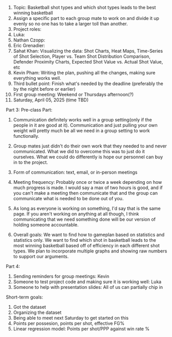 1. Topic: Basketball shot types and which shot types leads to the best winning basketball
2. Assign a specific part to each group mate to work on and divide it up evenly so no one has to take a larger toll than another.
3. Project roles:
4. Luka:
5. Nathan Czopp: 
6. Eric Grenadier: 
7. Sahat Khan: Visualizing the data: Shot Charts, Heat Maps, Time-Series of Shot Selection, Player vs. Team Shot Distribution Comparison, Defender Proximity Charts, Expected Shot Value vs. Actual Shot Value, etc
8. Kevin Pham: Writing the plan, pushing all the changes, making sure everything works well.
9. Third bullet point: Finish what's needed by the deadline (preferably the by the night before or earlier)
10. First group meeting: Weekend or Thursdays afternoon(?)
11. Saturday, April 05, 2025 (time TBD)



Part 3:
Pre-class Part:
1. Communication definitely works well in a group setting(only if the people in it are good at it). Communication and just pulling your own weight will pretty much be all we need in a group setting to work functionally.
2. Group mates just didn't do their own work that they needed to and never communicated. What we did to overcome this was to just do it ourselves. What we could do differently is hope our personnel can buy in to the project.


1. Form of communication: text, email, or in-person meetings
2. Meeting frequency: Probably once or twice a week depending on how much progress is made. I would say a max of two hours is good, and if you can't make a meeting then communicate that and the group can communicate what is needed to be done out of you.
3. As long as everyone is working on something, I'd say that is the same page. If you aren't working on anything at all though, I think communicating that we need something done will be our version of holding someone accountable.
4. Overall goals: We want to find how to gameplan based on statistics and statistics only. We want to find which shot in basketball leads to the most winning basketball based off of efficiency in each different shot types. We plan to incorporate multiple graphs and showing raw numbers to support our arguments.

Part 4:
1.  Sending reminders for group meetings: Kevin
2.  Someone to test project code and making sure it is working well: Luka
3.  Someone to help with presentation slides: All of us can partially chip in 

Short-term goals:
1.  Got the dataset
2.  Organizing the dataset
3.  Being able to meet next Saturday to get started on this
4.  Points per possesion, points per shot, effective FG%
5.  Linear regression model: Points per shot/PPP against win rate %
